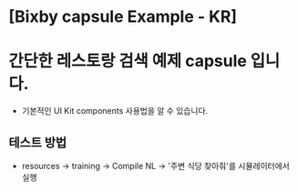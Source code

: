 # [Bixby capsule Example - KR]


# 간단한 레스토랑 검색 예제 capsule 입니다.

- 기본적인 UI Kit components 사용법을 알 수 있습니다.

## 테스트 방법
- resources -> training -> Compile NL -> '주변 식당 찾아줘'를 시뮬레이터에서 실행

